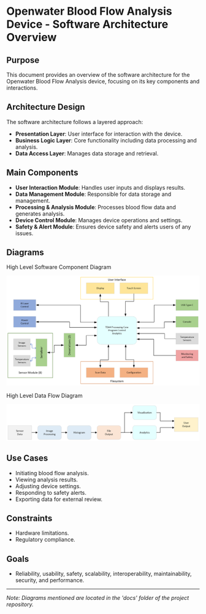 # Openwater Blood Flow Analysis Device - Software Architecture Overview

## Purpose
This document provides an overview of the software architecture for the Openwater Blood Flow Analysis device, focusing on its key components and interactions.

## Architecture Design
The software architecture follows a layered approach:

- **Presentation Layer**: User interface for interaction with the device.
- **Business Logic Layer**: Core functionality including data processing and analysis.
- **Data Access Layer**: Manages data storage and retrieval.

## Main Components
- **User Interaction Module**: Handles user inputs and displays results.
- **Data Management Module**: Responsible for data storage and management.
- **Processing & Analysis Module**: Processes blood flow data and generates analysis.
- **Device Control Module**: Manages device operations and settings.
- **Safety & Alert Module**: Ensures device safety and alerts users of any issues.

## Diagrams

High Level Software Component Diagram

![Openwater System Diagram](docs/ow_system_diagram.png)

High Level Data Flow Diagram

![Openwater Data Flow Diagram](docs/ow_dataflow_diagram.png)

## Use Cases
- Initiating blood flow analysis.
- Viewing analysis results.
- Adjusting device settings.
- Responding to safety alerts.
- Exporting data for external review.

## Constraints
- Hardware limitations.
- Regulatory compliance.

## Goals
- Reliability, usability, safety, scalability, interoperability, maintainability, security, and performance.


---

*Note: Diagrams mentioned are located in the 'docs' folder of the project repository.*
